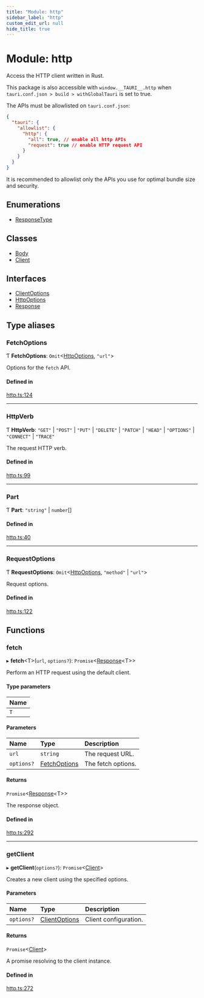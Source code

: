 ```yaml
---
title: "Module: http"
sidebar_label: "http"
custom_edit_url: null
hide_title: true
---
```


# Module: http

Access the HTTP client written in Rust.

This package is also accessible with `window.__TAURI__.http` when `tauri.conf.json > build > withGlobalTauri` is set to true.

The APIs must be allowlisted on `tauri.conf.json`:
```json
{
  "tauri": {
    "allowlist": {
      "http": {
        "all": true, // enable all http APIs
        "request": true // enable HTTP request API
      }
    }
  }
}
```
It is recommended to allowlist only the APIs you use for optimal bundle size and security.

## Enumerations

- [ResponseType](../enums/http.responsetype.md)

## Classes

- [Body](../classes/http.body.md)
- [Client](../classes/http.client.md)

## Interfaces

- [ClientOptions](../interfaces/http.clientoptions.md)
- [HttpOptions](../interfaces/http.httpoptions.md)
- [Response](../interfaces/http.response.md)

## Type aliases

### FetchOptions

Ƭ **FetchOptions**: `Omit`<[HttpOptions](../interfaces/http.httpoptions.md), ``"url"``\>

Options for the `fetch` API.

#### Defined in

[http.ts:124](https://github.com/tauri-apps/tauri/blob/1be3546/tooling/api/src/http.ts#L124)

___

### HttpVerb

Ƭ **HttpVerb**: ``"GET"`` \| ``"POST"`` \| ``"PUT"`` \| ``"DELETE"`` \| ``"PATCH"`` \| ``"HEAD"`` \| ``"OPTIONS"`` \| ``"CONNECT"`` \| ``"TRACE"``

The request HTTP verb.

#### Defined in

[http.ts:99](https://github.com/tauri-apps/tauri/blob/1be3546/tooling/api/src/http.ts#L99)

___

### Part

Ƭ **Part**: ``"string"`` \| `number`[]

#### Defined in

[http.ts:40](https://github.com/tauri-apps/tauri/blob/1be3546/tooling/api/src/http.ts#L40)

___

### RequestOptions

Ƭ **RequestOptions**: `Omit`<[HttpOptions](../interfaces/http.httpoptions.md), ``"method"`` \| ``"url"``\>

Request options.

#### Defined in

[http.ts:122](https://github.com/tauri-apps/tauri/blob/1be3546/tooling/api/src/http.ts#L122)

## Functions

### fetch

▸ **fetch**<T\>(`url`, `options?`): `Promise`<[Response](../interfaces/http.response.md)<T\>\>

Perform an HTTP request using the default client.

#### Type parameters

| Name |
| :------ |
| `T` |

#### Parameters

| Name | Type | Description |
| :------ | :------ | :------ |
| `url` | `string` | The request URL. |
| `options?` | [FetchOptions](http.md#fetchoptions) | The fetch options. |

#### Returns

`Promise`<[Response](../interfaces/http.response.md)<T\>\>

The response object.

#### Defined in

[http.ts:292](https://github.com/tauri-apps/tauri/blob/1be3546/tooling/api/src/http.ts#L292)

___

### getClient

▸ **getClient**(`options?`): `Promise`<[Client](../classes/http.client.md)\>

Creates a new client using the specified options.

#### Parameters

| Name | Type | Description |
| :------ | :------ | :------ |
| `options?` | [ClientOptions](../interfaces/http.clientoptions.md) | Client configuration. |

#### Returns

`Promise`<[Client](../classes/http.client.md)\>

A promise resolving to the client instance.

#### Defined in

[http.ts:272](https://github.com/tauri-apps/tauri/blob/1be3546/tooling/api/src/http.ts#L272)

